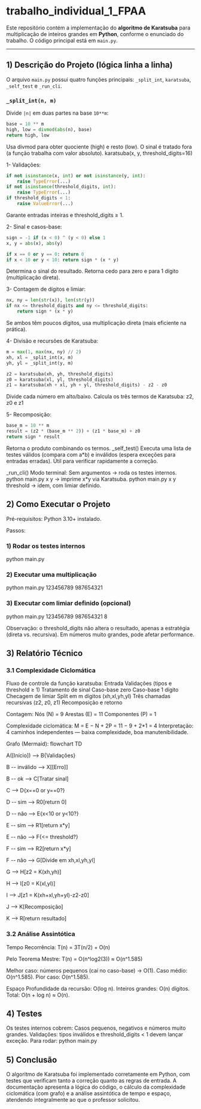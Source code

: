 # trabalho_individual_1_FPAA
Este repositório contém a implementação do **algoritmo de Karatsuba** para multiplicação de inteiros grandes em **Python**, conforme o enunciado do trabalho. O código principal está em `main.py`.  

---

## 1) Descrição do Projeto (lógica linha a linha)

O arquivo `main.py` possui quatro funções principais: `_split_int`, `karatsuba`, `_self_test` e `_run_cli`.

### `_split_int(n, m)`
Divide `|n|` em duas partes na base `10**m`:
~~~python
base = 10 ** m
high, low = divmod(abs(n), base)
return high, low 
~~~
Usa divmod para obter quociente (high) e resto (low).
O sinal é tratado fora (a função trabalha com valor absoluto).
karatsuba(x, y, threshold_digits=16)

1- Validações:
~~~python
if not isinstance(x, int) or not isinstance(y, int):
    raise TypeError(...)
if not isinstance(threshold_digits, int):
    raise TypeError(...)
if threshold_digits < 1:
    raise ValueError(...)
~~~
Garante entradas inteiras e threshold_digits ≥ 1.

2- Sinal e casos-base:
~~~python
sign = -1 if (x < 0) ^ (y < 0) else 1
x, y = abs(x), abs(y)

if x == 0 or y == 0: return 0
if x < 10 or y < 10: return sign * (x * y)
~~~
Determina o sinal do resultado.
Retorna cedo para zero e para 1 dígito (multiplicação direta).

3- Contagem de dígitos e limiar:
~~~python
nx, ny = len(str(x)), len(str(y))
if nx <= threshold_digits and ny <= threshold_digits:
    return sign * (x * y)
~~~
Se ambos têm poucos dígitos, usa multiplicação direta (mais eficiente na prática).

4- Divisão e recursões de Karatsuba:
~~~python
m = max(1, max(nx, ny) // 2)
xh, xl = _split_int(x, m)
yh, yl = _split_int(y, m)

z2 = karatsuba(xh, yh, threshold_digits)
z0 = karatsuba(xl, yl, threshold_digits)
z1 = karatsuba(xh + xl, yh + yl, threshold_digits) - z2 - z0
~~~
Divide cada número em alto/baixo.
Calcula os três termos de Karatsuba: z2, z0 e z1

5- Recomposição:
~~~python
base_m = 10 ** m
result = (z2 * (base_m ** 2)) + (z1 * base_m) + z0
return sign * result
~~~
Retorna o produto combinando os termos.
_self_test()
Executa uma lista de testes válidos (compara com a*b) e inválidos (espera exceções para entradas erradas).
Útil para verificar rapidamente a correção.

_run_cli()
Modo terminal:
Sem argumentos → roda os testes internos.
python main.py x y → imprime x*y via Karatsuba.
python main.py x y threshold → idem, com limiar definido.

## 2) Como Executar o Projeto
Pré-requisitos:
Python 3.10+ instalado.

Passos:
### 1) Rodar os testes internos
python main.py

### 2) Executar uma multiplicação
python main.py 123456789 987654321

### 3) Executar com limiar definido (opcional)
python main.py 123456789 987654321 8

Observação: o threshold_digits não altera o resultado, apenas a estratégia (direta vs. recursiva). Em números muito grandes, pode afetar performance.

## 3) Relatório Técnico
### 3.1 Complexidade Ciclomática

Fluxo de controle da função karatsuba:
Entrada
Validações (tipos e threshold ≥ 1)
Tratamento de sinal
Caso-base zero
Caso-base 1 dígito
Checagem de limiar
Split em m dígitos (xh,xl,yh,yl)
Três chamadas recursivas (z2, z0, z1)
Recomposição e retorno

Contagem:
Nós (N) = 9
Arestas (E) = 11
Componentes (P) = 1

Complexidade ciclomática:
M = E − N + 2P = 11 − 9 + 2*1 = 4
Interpretação: 4 caminhos independentes — baixa complexidade, boa manutenibilidade.

Grafo (Mermaid):
flowchart TD

  A([Início]) --> B{Validações}
  
  B -- inválido --> X[[Erro]]
  
  B -- ok --> C[Tratar sinal]
  
  C --> D{x==0 or y==0?}
  
  D -- sim --> R0[return 0]
  
  D -- não --> E{x<10 or y<10?}
  
  E -- sim --> R1[return x*y]
  
  E -- não --> F{<= threshold?}
  
  F -- sim --> R2[return x*y]
  
  F -- não --> G[Divide em xh,xl,yh,yl]
  
  G --> H[z2 = K(xh,yh)]
  
  H --> I[z0 = K(xl,yl)]
  
  I --> J[z1 = K(xh+xl,yh+yl)-z2-z0]
  
  J --> K[Recomposição]
  
  K --> R[return resultado]
  

### 3.2 Análise Assintótica
Tempo
Recorrência:
T(n) = 3T(n/2) + O(n)

Pelo Teorema Mestre:
T(n) = O(n^log2(3)) ≈ O(n^1.585)

Melhor caso: números pequenos (caí no caso-base) → O(1).
Caso médio: O(n^1.585).
Pior caso: O(n^1.585).

Espaço
Profundidade da recursão: O(log n).
Inteiros grandes: O(n) dígitos.
Total: O(n + log n) ≈ O(n).

## 4) Testes
Os testes internos cobrem:
Casos pequenos, negativos e números muito grandes.
Validações: tipos inválidos e threshold_digits < 1 devem lançar exceção.
Para rodar:
python main.py

## 5) Conclusão
O algoritmo de Karatsuba foi implementado corretamente em Python, com testes que verificam tanto a correção quanto as regras de entrada. A documentação apresenta a lógica do código, o cálculo da complexidade ciclomática (com grafo) e a análise assintótica de tempo e espaço, atendendo integralmente ao que o professor solicitou.
